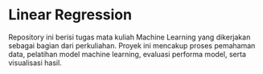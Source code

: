 # Linear Regression
Repository ini berisi tugas mata kuliah Machine Learning yang dikerjakan sebagai bagian dari perkuliahan. Proyek ini mencakup proses pemahaman data, pelatihan model machine learning, evaluasi performa model, serta visualisasi hasil.
